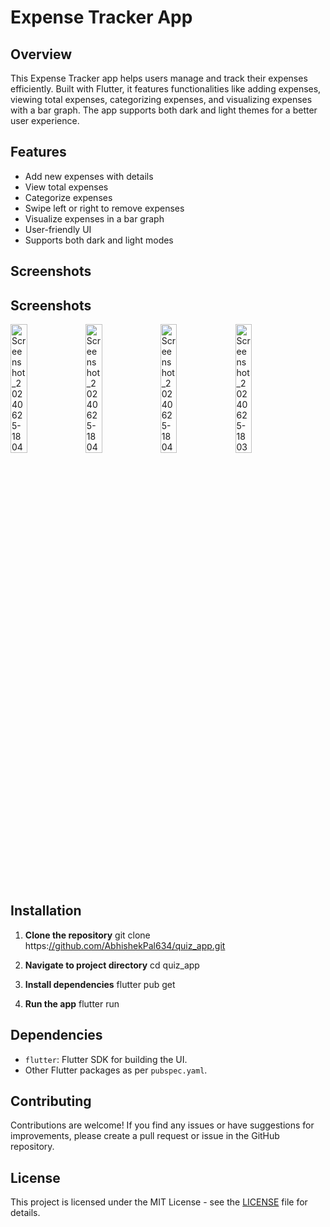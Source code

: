 # Expense Tracker App

## Overview

This Expense Tracker app helps users manage and track their expenses efficiently. Built with Flutter, it features functionalities like adding expenses, viewing total expenses, categorizing expenses, and visualizing expenses with a bar graph. The app supports both dark and light themes for a better user experience.

## Features

- Add new expenses with details
- View total expenses
- Categorize expenses
- Swipe left or right to remove expenses
- Visualize expenses in a bar graph
- User-friendly UI
- Supports both dark and light modes

## Screenshots

## Screenshots

<img src="https://github.com/AbhishekPal634/expense_tracker/assets/121433136/9749741a-b6f5-4e66-9aa4-2e3a9167bb78" alt="Screenshot_20240625-180442" width="23%">
<img src="https://github.com/AbhishekPal634/expense_tracker/assets/121433136/08072da4-c827-4bd9-af2a-dd834909a9e1" alt="Screenshot_20240625-180453" width="23%">
<img src="https://github.com/AbhishekPal634/expense_tracker/assets/121433136/000ffdb1-73d3-456c-9274-57f6ea59bedf" alt="Screenshot_20240625-180407" width="23%">
<img src="https://github.com/AbhishekPal634/expense_tracker/assets/121433136/69b2db5f-8987-4ae3-ab51-4db77d6722df" alt="Screenshot_20240625-180352" width="23%">
  
## Installation

1. **Clone the repository**
git clone https:[//github.com/AbhishekPal634/quiz_app.git](https://github.com/AbhishekPal634/expense_tracker.git)

2. **Navigate to project directory**
cd quiz_app

3. **Install dependencies**
flutter pub get

4. **Run the app**
flutter run

## Dependencies

- `flutter`: Flutter SDK for building the UI.
- Other Flutter packages as per `pubspec.yaml`.

## Contributing

Contributions are welcome! If you find any issues or have suggestions for improvements, please create a pull request or issue in the GitHub repository.

## License

This project is licensed under the MIT License - see the [LICENSE](LICENSE) file for details.


